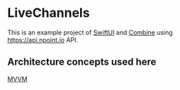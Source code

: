 # LiveChannels

This is an example project of [SwiftUI](https://developer.apple.com/xcode/swiftui/) and [Combine](https://developer.apple.com/documentation/combine) using    https://api.npoint.io API.

## Architecture concepts used here
[MVVM](https://builtin.com/software-engineering-perspectives/mvvm-architecture)

